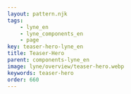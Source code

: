 ```yaml
---
layout: pattern.njk
tags: 
    - lyne_en
    - lyne_components_en
    - page
key: teaser-hero-lyne_en
title: Teaser-Hero
parent: components-lyne_en
image: lyne/overview/teaser-hero.webp
keywords: teaser-hero
order: 660
---
```

